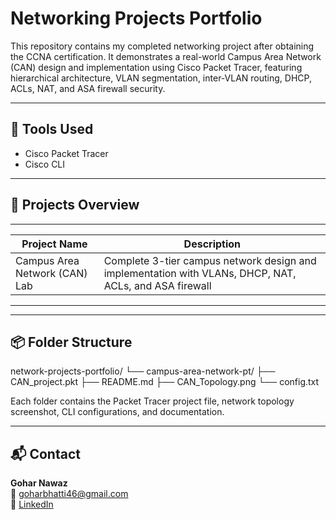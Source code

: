 # Networking Projects Portfolio

This repository contains my completed networking project after obtaining the CCNA certification. It demonstrates a real-world Campus Area Network (CAN) design and implementation using Cisco Packet Tracer, featuring hierarchical architecture, VLAN segmentation, inter-VLAN routing, DHCP, ACLs, NAT, and ASA firewall security.

---

## 🔧 Tools Used

- Cisco Packet Tracer
- Cisco CLI

---

## 📁 Projects Overview
_________________________________________________________________________________________________________________________________________
| Project Name                  | Description                                                                                            |
|-------------------------------|--------------------------------------------------------------------------------------------------------|
| Campus Area Network (CAN) Lab | Complete 3-tier campus network design and implementation with VLANs, DHCP, NAT, ACLs, and ASA firewall |
-----------------------------------------------------------------------------------------------------------------------------------------
---

## 📦 Folder Structure
network-projects-portfolio/
└── campus-area-network-pt/
├── CAN_project.pkt
├── README.md
├── CAN_Topology.png
└── config.txt


Each folder contains the Packet Tracer project file, network topology screenshot, CLI configurations, and documentation.

---

## 📬 Contact

**Gohar Nawaz**  
📧 goharbhatti46@gmail.com  
🔗 [LinkedIn](https://linkedin.com/in/gohar-nawaz-bhatti)

